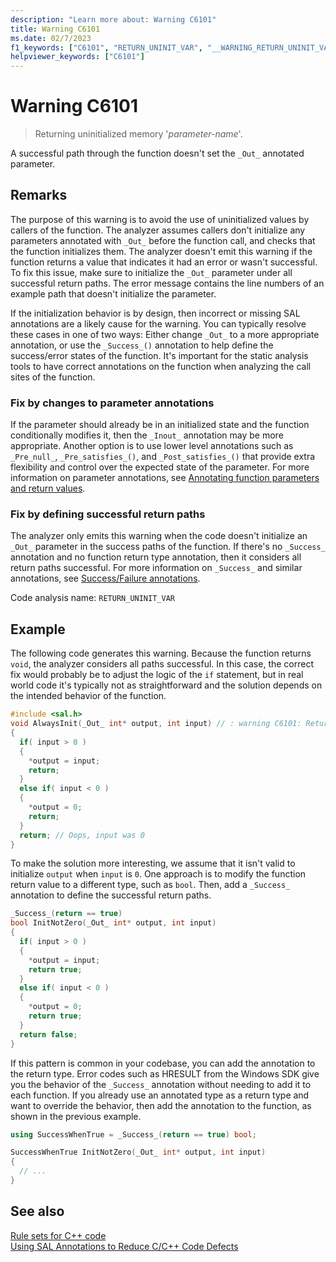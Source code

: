 ```yaml
---
description: "Learn more about: Warning C6101"
title: Warning C6101
ms.date: 02/7/2023
f1_keywords: ["C6101", "RETURN_UNINIT_VAR", "__WARNING_RETURN_UNINIT_VAR"]
helpviewer_keywords: ["C6101"]
---
```

# Warning C6101

> Returning uninitialized memory '*parameter-name*'.

A successful path through the function doesn't set the `_Out_` annotated parameter.

## Remarks

The purpose of this warning is to avoid the use of uninitialized values by callers of the function. The analyzer assumes callers don't initialize any parameters annotated with `_Out_` before the function call, and checks that the function initializes them. The analyzer doesn't emit this warning if the function returns a value that indicates it had an error or wasn't successful. To fix this issue, make sure to initialize the `_Out_` parameter under all successful return paths. The error message contains the line numbers of an example path that doesn't initialize the parameter.

If the initialization behavior is by design, then incorrect or missing SAL annotations are a likely cause for the warning. You can typically resolve these cases in one of two ways: Either change `_Out_` to a more appropriate annotation, or use the `_Success_()` annotation to help define the success/error states of the function. It's important for the static analysis tools to have correct annotations on the function when analyzing the call sites of the function.

### Fix by changes to parameter annotations

If the parameter should already be in an initialized state and the function conditionally modifies it, then the `_Inout_` annotation may be more appropriate. Another option is to use lower level annotations such as `_Pre_null_`, `_Pre_satisfies_()`, and `_Post_satisfies_()` that provide extra flexibility and control over the expected state of the parameter. For more information on parameter annotations, see [Annotating function parameters and return values](./annotating-function-parameters-and-return-values.md).

### Fix by defining successful return paths

The analyzer only emits this warning when the code doesn't initialize an `_Out_` parameter in the success paths of the function. If there's no `_Success_` annotation and no function return type annotation, then it considers all return paths successful. For more information on `_Success_` and similar annotations, see [Success/Failure annotations](./annotating-function-behavior.md#successfailure-annotations).

Code analysis name: `RETURN_UNINIT_VAR`

## Example

The following code generates this warning. Because the function returns `void`, the analyzer considers all paths successful. In this case, the correct fix would probably be to adjust the logic of the `if` statement, but in real world code it's typically not as straightforward and the solution depends on the intended behavior of the function.

```cpp
#include <sal.h>
void AlwaysInit(_Out_ int* output, int input) // : warning C6101: Returning uninitialized memory '*p'.: Lines: 2, 4, 9, 14, 2
{
  if( input > 0 )
  {
    *output = input;
    return;
  }
  else if( input < 0 )
  {
    *output = 0;
    return;
  }
  return; // Oops, input was 0
}
```

To make the solution more interesting, we assume that it isn't valid to initialize `output` when `input` is `0`. One approach is to modify the function return value to a different type, such as `bool`. Then, add a `_Success_` annotation to define the successful return paths.

```cpp
_Success_(return == true)
bool InitNotZero(_Out_ int* output, int input)
{
  if( input > 0 )
  {
    *output = input;
    return true;
  }
  else if( input < 0 )
  {
    *output = 0;
    return true;
  }
  return false;
}
```

If this pattern is common in your codebase, you can add the annotation to the return type. Error codes such as HRESULT from the Windows SDK give you the behavior of the `_Success_` annotation without needing to add it to each function. If you already use an annotated type as a return type and want to override the behavior, then add the annotation to the function, as shown in the previous example.

```cpp
using SuccessWhenTrue = _Success_(return == true) bool;

SuccessWhenTrue InitNotZero(_Out_ int* output, int input)
{
  // ...
}
```

## See also

[Rule sets for C++ code](./using-rule-sets-to-specify-the-cpp-rules-to-run.md)\
[Using SAL Annotations to Reduce C/C++ Code Defects](./using-sal-annotations-to-reduce-c-cpp-code-defects.md)
